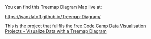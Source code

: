 You can find this Treemap Diagram Map live at:

https://ivanzlatoff.github.io/Treemap-Diagram/

This is the project that fullfils the [Free Code Camp Data Visualisation Projects - Visualize Data with a Treemap Diagram](https://www.freecodecamp.org/learn/data-visualization/data-visualization-projects/visualize-data-with-a-treemap-diagram)

